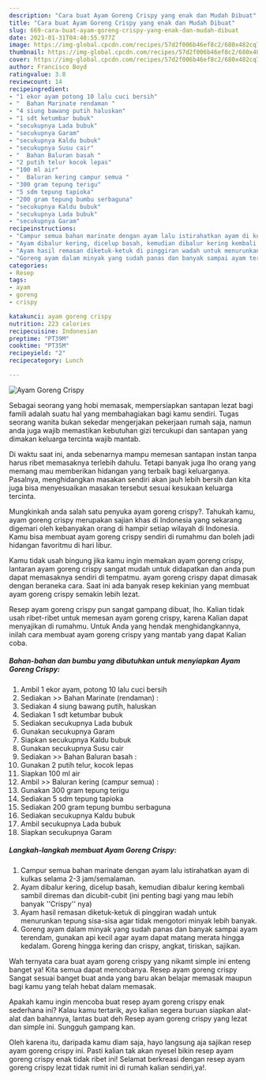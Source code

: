 ```yaml
---
description: "Cara buat Ayam Goreng Crispy yang enak dan Mudah Dibuat"
title: "Cara buat Ayam Goreng Crispy yang enak dan Mudah Dibuat"
slug: 669-cara-buat-ayam-goreng-crispy-yang-enak-dan-mudah-dibuat
date: 2021-01-31T04:48:55.977Z
image: https://img-global.cpcdn.com/recipes/57d2f006b46ef8c2/680x482cq70/ayam-goreng-crispy-foto-resep-utama.jpg
thumbnail: https://img-global.cpcdn.com/recipes/57d2f006b46ef8c2/680x482cq70/ayam-goreng-crispy-foto-resep-utama.jpg
cover: https://img-global.cpcdn.com/recipes/57d2f006b46ef8c2/680x482cq70/ayam-goreng-crispy-foto-resep-utama.jpg
author: Francisco Boyd
ratingvalue: 3.8
reviewcount: 14
recipeingredient:
- "1 ekor ayam potong 10 lalu cuci bersih"
- "  Bahan Marinate rendaman "
- "4 siung bawang putih haluskan"
- "1 sdt ketumbar bubuk"
- "secukupnya Lada bubuk"
- "secukupnya Garam"
- "secukupnya Kaldu bubuk"
- "secukupnya Susu cair"
- "  Bahan Baluran basah "
- "2 putih telur kocok lepas"
- "100 ml air"
- "  Baluran kering campur semua "
- "300 gram tepung terigu"
- "5 sdm tepung tapioka"
- "200 gram tepung bumbu serbaguna"
- "secukupnya Kaldu bubuk"
- "secukupnya Lada bubuk"
- "secukupnya Garam"
recipeinstructions:
- "Campur semua bahan marinate dengan ayam lalu istirahatkan ayam di kulkas selama 2-3 jam/semalaman."
- "Ayam dibalur kering, dicelup basah, kemudian dibalur kering kembali sambil diremas dan dicubit-cubit (ini penting bagi yang mau lebih banyak &#39;&#39;Crispy&#39;&#39; nya)"
- "Ayam hasil remasan diketuk-ketuk di pinggiran wadah untuk menurunkan tepung sisa-sisa agar tidak mengotori minyak lebih banyak."
- "Goreng ayam dalam minyak yang sudah panas dan banyak sampai ayam terendam, gunakan api kecil agar ayam dapat matang merata hingga kedalam. Goreng hingga kering dan crispy, angkat, tiriskan, sajikan."
categories:
- Resep
tags:
- ayam
- goreng
- crispy

katakunci: ayam goreng crispy 
nutrition: 223 calories
recipecuisine: Indonesian
preptime: "PT39M"
cooktime: "PT35M"
recipeyield: "2"
recipecategory: Lunch

---
```



![Ayam Goreng Crispy](https://img-global.cpcdn.com/recipes/57d2f006b46ef8c2/680x482cq70/ayam-goreng-crispy-foto-resep-utama.jpg)

Sebagai seorang yang hobi memasak, mempersiapkan santapan lezat bagi famili adalah suatu hal yang membahagiakan bagi kamu sendiri. Tugas seorang  wanita bukan sekedar mengerjakan pekerjaan rumah saja, namun anda juga wajib memastikan kebutuhan gizi tercukupi dan santapan yang dimakan keluarga tercinta wajib mantab.

Di waktu  saat ini, anda sebenarnya mampu memesan santapan instan tanpa harus ribet memasaknya terlebih dahulu. Tetapi banyak juga lho orang yang memang mau memberikan hidangan yang terbaik bagi keluarganya. Pasalnya, menghidangkan masakan sendiri akan jauh lebih bersih dan kita juga bisa menyesuaikan masakan tersebut sesuai kesukaan keluarga tercinta. 



Mungkinkah anda salah satu penyuka ayam goreng crispy?. Tahukah kamu, ayam goreng crispy merupakan sajian khas di Indonesia yang sekarang digemari oleh kebanyakan orang di hampir setiap wilayah di Indonesia. Kamu bisa membuat ayam goreng crispy sendiri di rumahmu dan boleh jadi hidangan favoritmu di hari libur.

Kamu tidak usah bingung jika kamu ingin memakan ayam goreng crispy, lantaran ayam goreng crispy sangat mudah untuk didapatkan dan anda pun dapat memasaknya sendiri di tempatmu. ayam goreng crispy dapat dimasak dengan beraneka cara. Saat ini ada banyak resep kekinian yang membuat ayam goreng crispy semakin lebih lezat.

Resep ayam goreng crispy pun sangat gampang dibuat, lho. Kalian tidak usah ribet-ribet untuk memesan ayam goreng crispy, karena Kalian dapat menyajikan di rumahmu. Untuk Anda yang hendak menghidangkannya, inilah cara membuat ayam goreng crispy yang mantab yang dapat Kalian coba.

<!--inarticleads1-->

##### Bahan-bahan dan bumbu yang dibutuhkan untuk menyiapkan Ayam Goreng Crispy:

1. Ambil 1 ekor ayam, potong 10 lalu cuci bersih
1. Sediakan  &gt;&gt; Bahan Marinate (rendaman) :
1. Sediakan 4 siung bawang putih, haluskan
1. Sediakan 1 sdt ketumbar bubuk
1. Sediakan secukupnya Lada bubuk
1. Gunakan secukupnya Garam
1. Siapkan secukupnya Kaldu bubuk
1. Gunakan secukupnya Susu cair
1. Sediakan  &gt;&gt; Bahan Baluran basah :
1. Gunakan 2 putih telur, kocok lepas
1. Siapkan 100 ml air
1. Ambil  &gt;&gt; Baluran kering (campur semua) :
1. Gunakan 300 gram tepung terigu
1. Sediakan 5 sdm tepung tapioka
1. Sediakan 200 gram tepung bumbu serbaguna
1. Sediakan secukupnya Kaldu bubuk
1. Ambil secukupnya Lada bubuk
1. Siapkan secukupnya Garam




<!--inarticleads2-->

##### Langkah-langkah membuat Ayam Goreng Crispy:

1. Campur semua bahan marinate dengan ayam lalu istirahatkan ayam di kulkas selama 2-3 jam/semalaman.
1. Ayam dibalur kering, dicelup basah, kemudian dibalur kering kembali sambil diremas dan dicubit-cubit (ini penting bagi yang mau lebih banyak &#39;&#39;Crispy&#39;&#39; nya)
1. Ayam hasil remasan diketuk-ketuk di pinggiran wadah untuk menurunkan tepung sisa-sisa agar tidak mengotori minyak lebih banyak.
1. Goreng ayam dalam minyak yang sudah panas dan banyak sampai ayam terendam, gunakan api kecil agar ayam dapat matang merata hingga kedalam. Goreng hingga kering dan crispy, angkat, tiriskan, sajikan.




Wah ternyata cara buat ayam goreng crispy yang nikamt simple ini enteng banget ya! Kita semua dapat mencobanya. Resep ayam goreng crispy Sangat sesuai banget buat anda yang baru akan belajar memasak maupun bagi kamu yang telah hebat dalam memasak.

Apakah kamu ingin mencoba buat resep ayam goreng crispy enak sederhana ini? Kalau kamu tertarik, ayo kalian segera buruan siapkan alat-alat dan bahannya, lantas buat deh Resep ayam goreng crispy yang lezat dan simple ini. Sungguh gampang kan. 

Oleh karena itu, daripada kamu diam saja, hayo langsung aja sajikan resep ayam goreng crispy ini. Pasti kalian tak akan nyesel bikin resep ayam goreng crispy enak tidak ribet ini! Selamat berkreasi dengan resep ayam goreng crispy lezat tidak rumit ini di rumah kalian sendiri,ya!.

